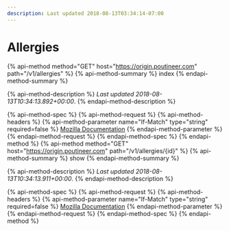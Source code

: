 ```yaml
---
description: Last updated 2018-08-13T03:34:14-07:00
---
```


# Allergies

{% api-method method="GET" host="https://origin.poutineer.com" path="/v1/allergies" %}
  {% api-method-summary %}
    index
  {% endapi-method-summary %}

  {% api-method-description %}
    *Last updated 2018-08-13T10:34:13.892+00:00*.
  {% endapi-method-description %}

  {% api-method-spec %}
    {% api-method-request %}
      {% api-method-headers %}
        {% api-method-parameter name="If-Match" type="string" required=false %}
          [Mozilla Documentation](https://developer.mozilla.org/en-US/docs/Web/HTTP/Headers/If-Match)
        {% endapi-method-parameter %}
    {% endapi-method-request %}
  {% endapi-method-spec %}
{% endapi-method %}
{% api-method method="GET" host="https://origin.poutineer.com" path="/v1/allergies/{id}" %}
  {% api-method-summary %}
    show
  {% endapi-method-summary %}

  {% api-method-description %}
    *Last updated 2018-08-13T10:34:13.911+00:00*.
  {% endapi-method-description %}

  {% api-method-spec %}
    {% api-method-request %}
      {% api-method-headers %}
        {% api-method-parameter name="If-Match" type="string" required=false %}
          [Mozilla Documentation](https://developer.mozilla.org/en-US/docs/Web/HTTP/Headers/If-Match)
        {% endapi-method-parameter %}
    {% endapi-method-request %}
  {% endapi-method-spec %}
{% endapi-method %}
